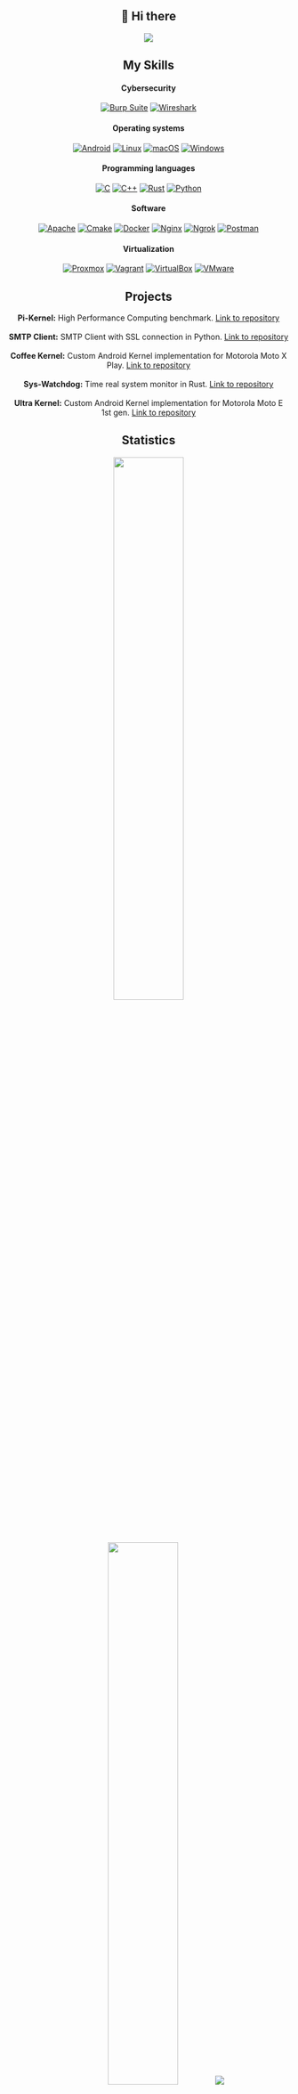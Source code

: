 <h2 align="center">👋 Hi there</h2>

<p align="center">
    <img src="https://komarev.com/ghpvc/?username=alalvarez29&color=blue"/>
</p>

<h2 align="center">My Skills</h2>

<h4 align="center">Cybersecurity</h4>

<p align="center">
<a href="https://portswigger.net/burp"><img alt="Burp Suite" src="https://img.shields.io/badge/burpsuite-FF6633?style=for-the-badge&logo=burpsuite&logoColor=white"></a>
<a href="https://www.wireshark.org/"><img alt="Wireshark" src="https://img.shields.io/badge/Wireshark-1679A7?style=for-the-badge&logo=Wireshark&logoColor=white"></a>   
</p>

<h4 align="center">Operating systems</h4>

<p align="center">
<a href="https://www.android.com/"><img alt="Android" src="https://img.shields.io/badge/Android-3DDC84?style=for-the-badge&logo=android&logoColor=white"></a>
<a href="https://www.linux.org/"><img alt="Linux" src="https://img.shields.io/badge/Linux-FCC624?style=for-the-badge&logo=linux&logoColor=black"></a>   
<a href="https://support.apple.com/mac"><img alt="macOS" src="https://img.shields.io/badge/mac%20os-000000?style=for-the-badge&logo=apple&logoColor=white"></a>
<a href="https://www.microsoft.com/en-us/windows"><img alt="Windows" src="https://img.shields.io/badge/Windows-0078D6?style=for-the-badge&logo=windows&logoColor=white"></a>
</p>

<h4 align="center">Programming languages</h4>

<p align="center">
<a href="https://www.gnu.org/software/gnu-c-manual/"><img alt="C" src="https://img.shields.io/badge/C-00599C?style=for-the-badge&logo=c&logoColor=white"></a>
<a href="https://isocpp.org/"><img alt="C++" src="https://img.shields.io/badge/C%2B%2B-00599C?style=for-the-badge&logo=c%2B%2B&logoColor=white"></a>   
<a href="https://www.rust-lang.org/es"><img alt="Rust" src="https://img.shields.io/badge/Rust-black?style=for-the-badge&logo=rust&logoColor=#E57324"></a>
<a href="https://www.python.org/"><img alt="Python" src="https://img.shields.io/badge/Python-FFD43B?style=for-the-badge&logo=python&logoColor=blue"></a>
</p>

<h4 align="center">Software</h4>

<p align="center">
<a href="https://apache.org/"><img alt="Apache" src="https://img.shields.io/badge/Apache-D22128?style=for-the-badge&logo=Apache&logoColor=white"></a>
<a href="https://cmake.org/"><img alt="Cmake" src="https://img.shields.io/badge/CMake-064F8C?style=for-the-badge&logo=cmake&logoColor=white"></a>   
<a href="https://www.docker.com/"><img alt="Docker" src="https://img.shields.io/badge/Docker-2CA5E0?style=for-the-badge&logo=docker&logoColor=white"></a>
<a href="https://nginx.org/en/"><img alt="Nginx" src="https://img.shields.io/badge/Nginx-009639?style=for-the-badge&logo=nginx&logoColor=white"></a>
<a href="https://ngrok.com/"><img alt="Ngrok" src="https://img.shields.io/badge/ngrok-140648?style=for-the-badge&logo=Ngrok&logoColor=white"></a>   
<a href="https://www.postman.com/"><img alt="Postman" src="https://img.shields.io/badge/Postman-FF6C37?style=for-the-badge&logo=Postman&logoColor=white"></a>
</p>

<h4 align="center">Virtualization</h4>

<p align="center">
<a href="https://www.proxmox.com/en/"><img alt="Proxmox" src="https://img.shields.io/badge/Proxmox-E57000?style=for-the-badge&logo=proxmox&logoColor=white"></a>
<a href="https://www.vagrantup.com/"><img alt="Vagrant" src="https://img.shields.io/badge/Vagrant-1868F2?style=for-the-badge&logo=Vagrant&logoColor=white"></a>   
<a href="https://www.virtualbox.org/"><img alt="VirtualBox" src="https://img.shields.io/badge/VirtualBox-21416b?style=for-the-badge&logo=VirtualBox&logoColor=white"></a>
<a href="https://www.vmware.com/"><img alt="VMware" src="https://img.shields.io/badge/VMware-231f20?style=for-the-badge&logo=VMware&logoColor=white"></a>
</p>

<h2 align="center">Projects</h2>

<div align="center">
    <strong>Pi-Kernel:</strong> High Performance Computing benchmark.
    <a href="https://github.com/alalvarez29/Pi-Kernel" target="_blank">Link to repository</a>
    <br><br>
    <strong>SMTP Client:</strong> SMTP Client with SSL connection in Python.
    <a href="https://github.com/alalvarez29/SMTPClient" target="_blank">Link to repository</a>
    <br><br>
    <strong>Coffee Kernel:</strong> Custom Android Kernel implementation for Motorola Moto X Play.
    <a href="https://github.com/alalvarez29/CoffeeKernel" target="_blank">Link to repository</a>
    <br><br>
    <strong>Sys-Watchdog:</strong> Time real system monitor in Rust.
    <a href="https://github.com/alalvarez29/sys-watchdog" target="_blank">Link to repository</a>
    <br><br>
    <strong>Ultra Kernel:</strong> Custom Android Kernel implementation for Motorola Moto E 1st gen.
    <a href="https://github.com/alalvarez29/UltraKernel" target="_blank">Link to repository</a>
</div>



<h2 align="center">Statistics</h2>

<p align="center">
  <img height="50%" width="auto" src ="https://github-readme-stats.vercel.app/api?username=alalvarez29&show_icons=true&count_private=true&theme=tokyonight&hide_border=true&hide=issues,contribs&bg_color=00000000">
  <img height="50%" width="auto" src ="https://github-readme-stats.vercel.app/api/top-langs/?username=alalvarez29&layout=compact&hide_border=true&theme=tokyonight&bg_color=00000000&langs_count=6&hide=jupyter%20notebook,tex,css,php&exclude_repo=Pacman-AI">
  <img src ="https://github-readme-streak-stats.herokuapp.com?user=alalvarez29&theme=tokyonight&hide_border=true&background=FFFFFF00">
</p>

<p align="center">
    <img src="https://github-profile-trophy.vercel.app/?username=alalvarez29&theme=tokyonight"/>
</p>
